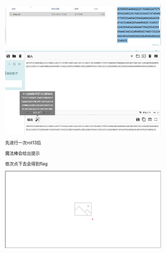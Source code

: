 ![img](./assets/wps482.jpg)

 

![img](./assets/wps483.jpg) 

 

 

先进行一次rot13后

魔法棒会给出提示

依次点下去会得到flag

 

![img](./assets/wps484.jpg) 

 

 